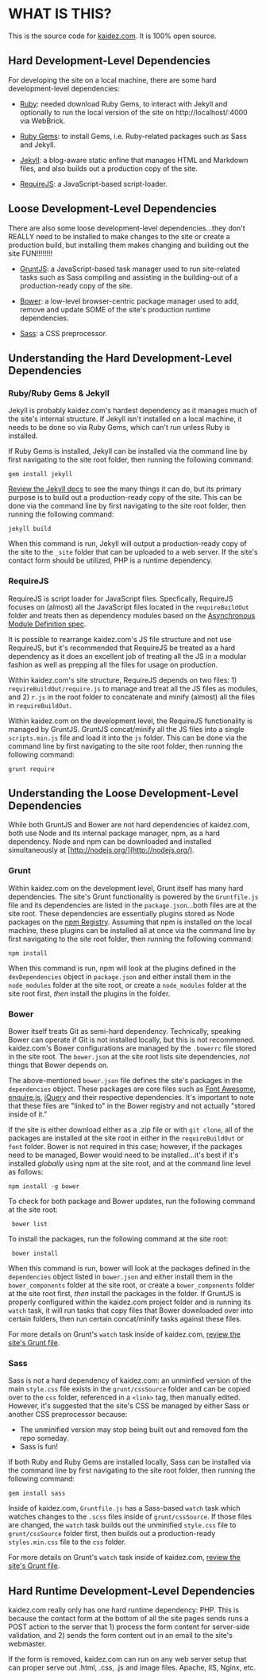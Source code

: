 # WHAT IS THIS?

This is the source code for [kaidez.com](http://kaidez/com). It is 100% open source.

## Hard Development-Level Dependencies

For developing the site on a local machine, there are some hard development-level dependencies:

* [Ruby](https://www.ruby-lang.org/en/): needed download Ruby Gems, to interact with Jekyll and optionally to run the local version of the site on http://localhost/:4000 via WebBrick.

* [Ruby Gems](http://rubygems.org/): to install Gems, i.e. Ruby-related packages such as Sass and Jekyll.

* [Jekyll](http://jekyllrb.com/): a blog-aware static enfine that manages HTML and Markdown files, and also builds out a production copy of the site.

* [RequireJS](http://requirejs.org/): a JavaScript-based script-loader.

## Loose Development-Level Dependencies

There are also some loose development-level dependencies...they don't REALLY need to be installed to make changes to the site or create a production build, but installing them makes changing and building out the site FUN!!!!!!!!

* [GruntJS](http://gruntjs.com/): a JavaScript-based task manager used to run site-related tasks such as Sass compiling and assisting in the building-out of a production-ready copy of the site.

* [Bower](http://bower.io/): a low-level browser-centric package manager used to add, remove and update SOME of the site's production runtime dependencies.

* [Sass](http://sass-lang.com/): a CSS preprocessor.

## Understanding the Hard Development-Level Dependencies

### Ruby/Ruby Gems & Jekyll

Jekyll is probably kaidez.com's hardest dependency as it manages much of the site's internal structure. If Jekyll isn't installed on a local machine, it needs to be done so via Ruby Gems, which can't run unless Ruby is installed.

If Ruby Gems is installed, Jekyll can be installed via the command line by first navigating to the site root folder, then running the following command:

    gem install jekyll
    
[Review the Jekyll docs](http://jekyllrb.com/docs/home/) to see the many things it can do, but its primary purpose is to build out a production-ready copy of the site.  This can be done via the command line by first navigating to the site root folder, then running the following command:

    jekyll build
  
When this command is run, Jekyll will output a production-ready copy of the site to the `_site` folder that can be uploaded to a web server. If the site's contact form should be utilized, PHP is a runtime dependency.
  
### RequireJS

RequireJS is script loader for JavaScript files. Specfically, RequireJS focuses on (almost) all the JavaScript files located in the `requireBuildOut` folder and treats then as dependency modules based on the [Asynchronous Module Definition spec](https://github.com/amdjs/amdjs-api/wiki/AMD).

It is possible to rearrange kaidez.com's JS file structure and not use RequireJS, but it's recommended that RequireJS be treated as a hard dependency as it does an excellent job of treating all the JS in a modular fashion as well as prepping all the files for usage on production.

Within kaidez.com's site structure, RequireJS depends on two files: 1) `requireBuildOut/require.js` to manage and treat all the JS files as modules, and 2) `r.js` in the root folder to concatenate and minify (almost) all the files in `requireBuildOut`.

Within kaidez.com on the development level, the RequireJS functionality is managed by GruntJS. GruntJS concat/minify all the JS files into a single `scripts.min.js` file and load it into the `js` folder. This can be done via the command line by first navigating to the site root folder, then running the following command:

    grunt require
    
## Understanding the Loose Development-Level Dependencies

While both GruntJS and Bower are not hard dependencies of kaidez.com, both use Node and its internal package manager, npm, as a hard dependency.  Node and npm can be downloaded and installed simultaneously at [http://nodejs.org/](http://nodejs.org/).

### Grunt

Within kaidez.com on the development level, Grunt itself has many hard dependencies.  The site's Grunt functionality is powered by the `Gruntfile.js` file and its dependencies are listed in the `package.json`...both files are at the site root. These dependencies are essentially plugins stored as Node packages on the [npm Registry](https://npmjs.org/). Assuming that npm is installed on the local machine, these plugins can be installed all at once via the command line by first navigating to the site root folder, then running the following command:

    npm install

When this command is run, npm will look at the plugins defined in the `devDependencies` object in `package.json` and either install them in the `node_modules` folder at the site root, or create a `node_modules` folder at the site root first, *then* install the plugins in the folder.

### Bower

Bower itself treats Git as semi-hard dependency.  Technically, speaking Bower can operate if Git is not installed locally, but this is not recommened. kaidez.com's Bower configurations are managed by the `.bowerrc` file stored in the site root.  The `bower.json` at the site root lists site dependencies, *not* things that Bower depends on.

The above-mentioned `bower.json` file defines the site's packages in the `dependencies` object. These packages are core files such as [Font Awesome](http://fortawesome.github.io/Font-Awesome/icons/), [enquire.js](http://wicky.nillia.ms/enquire.js/), [jQuery](http://jquery.com/) and their respective dependencies. It's important to note that these files are "linked to" in the Bower registry and not actually "stored inside of it."

If the site is either download either as a .zip file or with `git clone`, all of the packages are installed at the site root in either in the `requireBuildOut` or `font` folder. Bower is not required in this case; however, if the packages need to be managed, Bower would need to be installed...it's best if it's installed *globally* using npm at the site root, and at the command line level as follows:

    npm install -g bower

To check for both package and Bower updates, run the following command at the site root:

     bower list

To install the packages, run the following command at the site root:

     bower install

When this command is run, bower will look at the packages defined in the `dependencies` object listed in `bower.json` and either install them in the `bower_components` folder at the site root, or create a `bower_components` folder at the site root first, *then* install the packages in the folder. If GruntJS is properly configured within the kaidez.com project folder and is running its `watch` task, it will run tasks that copy files that Bower downloaded over into certain folders, then run certain concat/minify tasks against these files.

For more details on Grunt's `watch` task inside of kaidez.com, [review the site's Grunt file](https://github.com/kaidez/kaidez.com/blob/master/Gruntfile.js).

### Sass

Sass is not a hard dependency of kaidez.com: an unminfied version of the main `style.css` file exists in the `grunt/cssSource` folder and can be copied over to the `css` folder, referenced in a `<link>` tag, then manually edited. However, it's suggested that the site's CSS be managed by either Sass or another CSS preprocessor because:

* The unminified version may stop being built out and removed fom the repo someday.
* Sass is fun!

If both Ruby and Ruby Gems are installed locally, Sass can be installed via the command line by first navigating to the site root folder, then running the following command:

    gem install sass

Inside of kaidez.com, `Gruntfile.js` has a Sass-based `watch` task which watches changes to the `.scss` files inside of `grunt/cssSource`. If those files are changed, the `watch` task builds out the unminified `style.css` file to `grunt/cssSource` folder first, then builds out a production-ready `styles.min.css` file to the `css` folder.


For more details on Grunt's `watch` task inside of kaidez.com, [review the site's Grunt file](https://github.com/kaidez/kaidez.com/blob/master/Gruntfile.js).

## Hard Runtime Development-Level Dependencies

kaidez.com really only has one hard runtime dependency: PHP. This is because the contact form at the bottom of all the site pages sends runs a POST action to the server that 1) process the form content for server-side validation, and 2) sends the form content out in an email to the site's webmaster.

If the form is removed, kaidez.com can run on any web server setup that can proper serve out .html, .css, .js and image files.  Apache, IIS, Nginx, etc.
